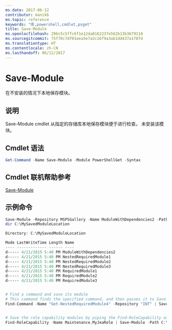 ```yaml
---
ms.date: 2017-06-12
contributor: manikb
ms.topic: reference
keywords: "库,powershell,cmdlet,psget"
title: Save-Module
ms.openlocfilehash: 296c5c5ffc6f1e12da0162237e562b13b3679110
ms.sourcegitcommit: 75f70c7df01eea5e7a2c16f9a3ab1dd437a1f8fd
ms.translationtype: HT
ms.contentlocale: zh-CN
ms.lasthandoff: 06/12/2017
---
```

# <a name="save-module"></a>Save-Module

在不安装的情况下本地保存模块。

## <a name="description"></a>说明

Save-Module cmdlet 从指定的存储库本地保存模块便于进行检查。 未安装该模块。

## <a name="cmdlet-syntax"></a>Cmdlet 语法
```powershell
Get-Command -Name Save-Module -Module PowerShellGet -Syntax
```

## <a name="cmdlet-online-help-reference"></a>Cmdlet 联机帮助参考

[Save-Module](http://go.microsoft.com/fwlink/?LinkId=531351)

## <a name="example-commands"></a>示例命令

```powershell
Save-Module -Repository MSPSGallery -Name ModuleWithDependencies2 -Path C:\MySavedModuleLocation
dir C:\MySavedModuleLocation

Directory: C:\MySavedModuleLocation

Mode LastWriteTime Length Name
---- ------------- ------ ----
d----- 4/21/2015 5:40 PM ModuleWithDependencies2
d----- 4/21/2015 5:40 PM NestedRequiredModule1
d----- 4/21/2015 5:40 PM NestedRequiredModule2
d----- 4/21/2015 5:40 PM NestedRequiredModule3
d----- 4/21/2015 5:40 PM RequiredModule1
d----- 4/21/2015 5:40 PM RequiredModule2
d----- 4/21/2015 5:40 PM RequiredModule3


# Find a command and save its module
# This command finds the specified command, and then passes it to Save-Module to save it to the C:\temp folder.
Find-Command -Name "Get-NestedRequiredModule4" -Repository "INT" | Save-Module -Path "C:\temp\" -Verbose


# Save the role capability modules by piping the Find-RoleCapability output to Save-Module cmdlet.
Find-RoleCapability -Name Maintenance,MyJeaRole | Save-Module -Path C:\MyModulesPath

```

